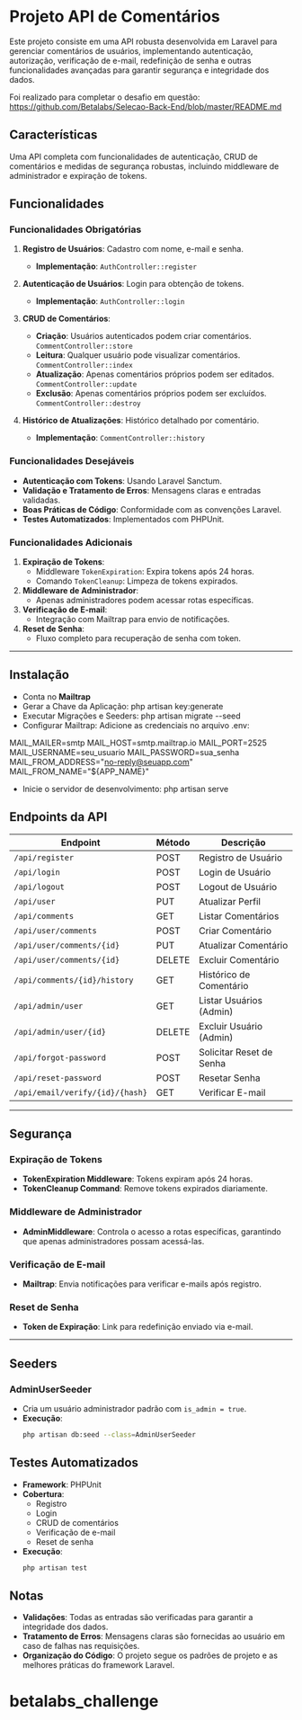 # Projeto API de Comentários

Este projeto consiste em uma API robusta desenvolvida em Laravel para gerenciar comentários de usuários, implementando autenticação, autorização, verificação de e-mail, redefinição de senha e outras funcionalidades avançadas para garantir segurança e integridade dos dados.

Foi realizado para completar o desafio em questão: https://github.com/Betalabs/Selecao-Back-End/blob/master/README.md

## Características
Uma API completa com funcionalidades de autenticação, CRUD de comentários e medidas de segurança robustas, incluindo middleware de administrador e expiração de tokens.

## Funcionalidades

### Funcionalidades Obrigatórias
1. **Registro de Usuários**: Cadastro com nome, e-mail e senha.
   - **Implementação**: `AuthController::register`
2. **Autenticação de Usuários**: Login para obtenção de tokens.
   - **Implementação**: `AuthController::login`

3. **CRUD de Comentários**:
   - **Criação**: Usuários autenticados podem criar comentários. `CommentController::store`
   - **Leitura**: Qualquer usuário pode visualizar comentários. `CommentController::index`
   - **Atualização**: Apenas comentários próprios podem ser editados. `CommentController::update`
   - **Exclusão**: Apenas comentários próprios podem ser excluídos. `CommentController::destroy`
4. **Histórico de Atualizações**: Histórico detalhado por comentário.
   - **Implementação**: `CommentController::history`

### Funcionalidades Desejáveis
- **Autenticação com Tokens**: Usando Laravel Sanctum.
- **Validação e Tratamento de Erros**: Mensagens claras e entradas validadas.
- **Boas Práticas de Código**: Conformidade com as convenções Laravel.
- **Testes Automatizados**: Implementados com PHPUnit.

### Funcionalidades Adicionais
1. **Expiração de Tokens**:
   - Middleware `TokenExpiration`: Expira tokens após 24 horas.
   - Comando `TokenCleanup`: Limpeza de tokens expirados.
2. **Middleware de Administrador**:
   - Apenas administradores podem acessar rotas específicas.
3. **Verificação de E-mail**:
   - Integração com Mailtrap para envio de notificações.
4. **Reset de Senha**:
   - Fluxo completo para recuperação de senha com token.

---
## Instalação
- Conta no **Mailtrap**
- Gerar a Chave da Aplicação: php artisan key:generate
- Executar Migrações e Seeders: php artisan migrate --seed
- Configurar Mailtrap: Adicione as credenciais no arquivo .env:

MAIL_MAILER=smtp
MAIL_HOST=smtp.mailtrap.io
MAIL_PORT=2525
MAIL_USERNAME=seu_usuario
MAIL_PASSWORD=sua_senha
MAIL_FROM_ADDRESS="no-reply@seuapp.com"
MAIL_FROM_NAME="${APP_NAME}"

- Inicie o servidor de desenvolvimento: php artisan serve

## Endpoints da API

| Endpoint                           | Método  | Descrição                     |
|------------------------------------|---------|--------------------------------|
| `/api/register`                    | POST    | Registro de Usuário           |
| `/api/login`                       | POST    | Login de Usuário              |
| `/api/logout`                      | POST    | Logout de Usuário             |
| `/api/user`                        | PUT     | Atualizar Perfil              |
| `/api/comments`                    | GET     | Listar Comentários            |
| `/api/user/comments`               | POST    | Criar Comentário              |
| `/api/user/comments/{id}`          | PUT     | Atualizar Comentário          |
| `/api/user/comments/{id}`          | DELETE  | Excluir Comentário            |
| `/api/comments/{id}/history`       | GET     | Histórico de Comentário       |
| `/api/admin/user`                  | GET     | Listar Usuários (Admin)       |
| `/api/admin/user/{id}`             | DELETE  | Excluir Usuário (Admin)       |
| `/api/forgot-password`             | POST    | Solicitar Reset de Senha      |
| `/api/reset-password`              | POST    | Resetar Senha                 |
| `/api/email/verify/{id}/{hash}`    | GET     | Verificar E-mail              |

---

## Segurança

### Expiração de Tokens
- **TokenExpiration Middleware**: Tokens expiram após 24 horas.
- **TokenCleanup Command**: Remove tokens expirados diariamente.

### Middleware de Administrador
- **AdminMiddleware**: Controla o acesso a rotas específicas, garantindo que apenas administradores possam acessá-las.

### Verificação de E-mail
- **Mailtrap**: Envia notificações para verificar e-mails após registro.

### Reset de Senha
- **Token de Expiração**: Link para redefinição enviado via e-mail.

---

## Seeders

### AdminUserSeeder
- Cria um usuário administrador padrão com `is_admin = true`.
- **Execução**:
  ```bash
  php artisan db:seed --class=AdminUserSeeder

## Testes Automatizados

- **Framework**: PHPUnit
- **Cobertura**: 
  - Registro
  - Login
  - CRUD de comentários
  - Verificação de e-mail
  - Reset de senha
- **Execução**:
  ```bash
  php artisan test


## Notas

- **Validações**: Todas as entradas são verificadas para garantir a integridade dos dados.
- **Tratamento de Erros**: Mensagens claras são fornecidas ao usuário em caso de falhas nas requisições.
- **Organização do Código**: O projeto segue os padrões de projeto e as melhores práticas do framework Laravel.
# betalabs_challenge

